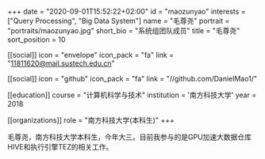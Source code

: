 +++ 
date = "2020-09-01T15:52:22+02:00" 
id = "maozunyao" 
interests = ["Query Processing", "Big Data System"] 
name = "毛尊尧" 
portrait = "portraits/maozunyao.jpg" 
short_bio = "系统组团队成员" 
title = "毛尊尧" 
sort_position = 10

[[social]] 
    icon = "envelope" 
    icon_pack = "fa" 
    link = "11811620@mail.sustech.edu.cn"

[[social]] 
    icon = "github" 
    icon_pack = "fa" 
    link = "//github.com/DanielMao1/"



[[education]] 
    course = "计算机科学与技术" 
    institution = '南方科技大学' 
    year = 2018

[[organizations]] 
    role = "南方科技大学(本科生)"
+++

毛尊尧，南方科技大学本科生，今年大三。目前我参与的是GPU加速大数据仓库HIVE和执行引擎TEZ的相关工作。
